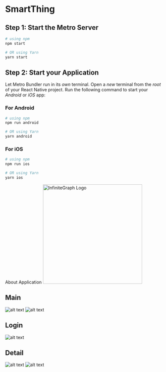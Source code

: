 # SmartThing

## Step 1: Start the Metro Server

```bash
# using npm
npm start

# OR using Yarn
yarn start
```

## Step 2: Start your Application

Let Metro Bundler run in its _own_ terminal. Open a _new_ terminal from the _root_ of your React Native project. Run the following command to start your _Android_ or _iOS_ app:

### For Android

```bash
# using npm
npm run android

# OR using Yarn
yarn android
```

### For iOS

```bash
# using npm
npm run ios

# OR using Yarn
yarn ios
```

About Application
<img src="./Image/Image1.jpg" alt="InfiniteGraph Logo" width="320">
## Main
![alt text](https://github.com/doananhduc0601/SmartThing/blob/main/SmartHome/Image/Image1.jpg?raw=true)
![alt text](https://github.com/doananhduc0601/SmartThing/blob/main/SmartHome/Image/Image3.jpg?raw=true)
## Login
![alt text](https://github.com/doananhduc0601/SmartThing/blob/main/SmartHome/Image/Image.jpg?raw=true)
## Detail
![alt text](https://github.com/doananhduc0601/SmartThing/blob/main/SmartHome/Image/Image2.jpg?raw=true)
![alt text](https://github.com/doananhduc0601/SmartThing/blob/main/SmartHome/Image/Image4.jpg?raw=true)
